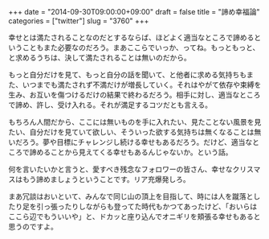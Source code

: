 +++
date = "2014-09-30T09:00:00+09:00"
draft = false
title = "諦め幸福論"
categories = ["twitter"]
slug = "3760"
+++

幸せとは満たされることなのだとするならば、ほどよく適当なところで諦めるということもまた必要なのだろう。まあここらでいっか、ってね。もっともっと、と求めるうちは、決して満たされることは無いのだから。

もっと自分だけを見て、もっと自分の話を聞いて、と他者に求める気持ちもまた、いつまでも満たされず不満だけが増長していく。それはやがて依存や束縛を生み、お互いを傷つけるだけの結果で終わるだろう。相手に対し、適当なところで諦め、許し、受け入れる。それが満足するコツだとも言える。

もちろん人間だから、ここには無いものを手に入れたい、見たことない風景を見たい、自分だけを見ていて欲しい、そういった欲する気持ちは無くなることは無いだろう。夢や目標にチャレンジし続ける幸せもあるだろう。だけど、適当なところで諦めることから見えてくる幸せもあるんじゃないか。という話。

何を言いたいかと言うと、愛すべき残念なフォロワーの皆さん、幸せなクリスマスはもう諦めましょうということです。リア充爆発しろ。

まあ冗談はおいといて、みんなで同じ山の頂上を目指して、時には人を蹴落としたり足を引っ張ったりしながらも登ってた時代もかつてあったけど、「おいらはここら辺でもういいや」と、ドカッと座り込んでオニギリを頬張る幸せもあると思うのですよ。

